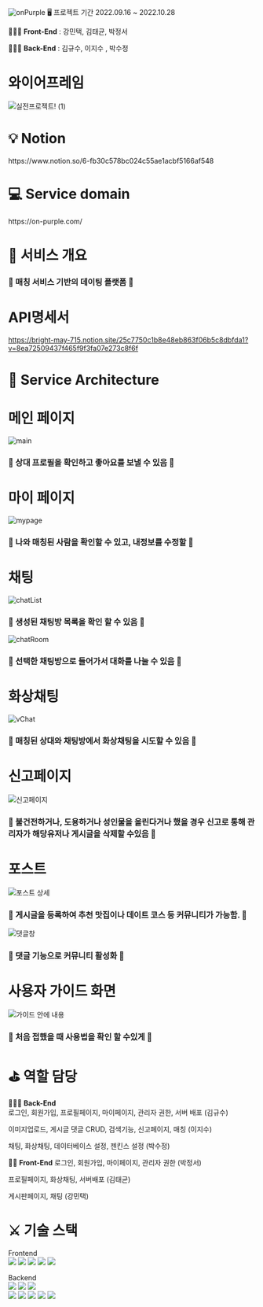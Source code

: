 ![onPurple](https://user-images.githubusercontent.com/110080748/198223943-244610f6-9d25-43ad-846a-fe6b18f5830f.jpg)
🖥 프로젝트 기간
2022.09.16 ~ 2022.10.28

👨‍👩‍👧 **Front-End** : 강민택, 김태균, 박정서

👨‍👩‍👧 **Back-End** : 김규수, 이지수 , 박수정
# 와이어프레임
![실전프로젝트! (1)](https://user-images.githubusercontent.com/110080748/192676235-e32f6c86-012c-45e9-98da-6fd601010b79.jpg)

<h1>💡 Notion</h1>
https://www.notion.so/6-fb30c578bc024c55ae1acbf5166af548

<h1>💻 Service domain</h1>
https://on-purple.com/

<h1>🔖 서비스 개요</h1>
<h3>💜 매칭 서비스 기반의 데이팅 플랫폼 💜</h3>

# API명세서
https://bright-may-715.notion.site/25c7750c1b8e48eb863f06b5c8dbfda1?v=8ea72509437f465f9f3fa07e273c8f6f

# 📑 Service Architecture

# 메인 페이지
![main](https://user-images.githubusercontent.com/109732299/198250056-8c37948f-83cb-42f0-84c7-9227a72b6849.png)

<h3>💜 상대 프로필을 확인하고 좋아요를 보낼 수 있음 💜</h3>


# 마이 페이지
![mypage](https://user-images.githubusercontent.com/109732299/198250420-17f5afff-f642-4e66-a145-51ee70765484.png)

<h3>💜 나와 매칭된 사람을 확인할 수 있고, 내정보를 수정할  💜</h3>

# 채팅
![chatList](https://user-images.githubusercontent.com/109732299/198250525-47f61288-21f2-4092-9ab8-a32401d09ffc.png)



<h3>💜 생성된 채팅방 목록을 확인 할 수 있음 💜</h3>




![chatRoom](https://user-images.githubusercontent.com/109732299/198250583-77a1ce2b-ecbc-4ce7-91ce-5436499645d1.png)



<h3>💜 선택한 채팅방으로 들어가서 대화를 나눌 수 있음 💜</h3>


# 화상채팅
![vChat](https://user-images.githubusercontent.com/109732299/198251256-1eb928ab-816c-4e26-919f-3b80c5c63b54.png)





<h3>💜 매칭된 상대와 채팅방에서 화상채팅을 시도할 수 있음 💜</h3>


# 신고페이지

![신고페이지](https://user-images.githubusercontent.com/109732299/198251427-0b582601-ad6c-481c-9453-2004f29eb941.png)


<h3>💜 불건전하거나, 도용하거나 성인물을 올린다거나 했을 경우 신고로 통해 관리자가 해당유저나 게시글을 삭제할 수있음 💜</h3>

 # 포스트
 ![포스트 상세](https://user-images.githubusercontent.com/109732299/198251834-73ec00d3-3bd4-417a-acc8-c44b2d544679.png)



 
 
<h3>💜 게시글을 등록하여 추천 맛집이나 데이트 코스 등 커뮤니티가 가능함. 💜</h3>
 
 
 
 

![댓글창](https://user-images.githubusercontent.com/109732299/198251903-5a717ca8-7172-40e2-a48e-e03c7b8c948b.png)




<h3>💜 댓글 기능으로 커뮤니티 활성화 💜</h3>


# 사용자 가이드 화면
![가이드 안에 내용](https://user-images.githubusercontent.com/109732299/198252109-acebe1d7-d899-4766-bb82-0cf4af5ec999.png)


<h3>💜 처음 접했을 때 사용법을 확인 할 수있게  💜</h3>

# ⛳️  역할 담당
👨‍👩‍👧 **Back-End**  
로그인, 회원가입, 프로필페이지, 마이페이지, 관리자 권한, 서버 배포 (김규수)

이미지업로드, 게시글 댓글 CRUD, 검색기능, 신고페이지, 매칭 (이지수)

채팅, 화상채팅, 데이터베이스 설정, 젠킨스 설정 (박수정)



👨‍👦 **Front-End** 
로그인, 회원가입, 마이페이지, 관리자 권한 (박정서)

프로필페이지, 화상채팅, 서버배포 (김태균)

게시판페이지, 채팅 (강민택)



# ⚔️ 기술 스택

Frontend    
<img src="https://img.shields.io/badge/CSS Modules-000000?style=for-the-badge&logo=CSS Modules&logoColor=white">
<img src="https://img.shields.io/badge/JavaScript-F7DF1E?style=for-the-badge&logo=JavaScript&logoColor=white">
<img src="https://img.shields.io/badge/React-61DAFB?style=for-the-badge&logo=React&logoColor=white">
<img src="https://img.shields.io/badge/Redux-764ABC?style=for-the-badge&logo=Redux&logoColor=white">
<img src="https://img.shields.io/badge/Axios-5A29E4?style=for-the-badge&logo=Axios&logoColor=white">

Backend   
<img src="https://img.shields.io/badge/Spring-6DB33F?style=for-the-badge&logo=Spring&logoColor=white">
<img src="https://img.shields.io/badge/Spring Boot-6DB33F?style=for-the-badge&logo=Spring Boot&logoColor=white">
<img src="https://img.shields.io/badge/Spring Security-6DB33F?style=for-the-badge&logo=Spring Security&logoColor=white">   
<img src="https://img.shields.io/badge/JSON Web Tokens-000000?style=for-the-badge&logo=JSON Web Tokens&logoColor=white">
<img src="https://img.shields.io/badge/IntelliJ IDEA-000000?style=for-the-badge&logo=IntelliJ IDEA&logoColor=white"> 
<img src="https://img.shields.io/badge/Postman-FF6C37?style=for-the-badge&logo=Postman&logoColor=white"> 
<img src="https://img.shields.io/badge/Amazon S3-569A31?style=for-the-badge&logo=Amazon S3&logoColor=white"> 
<img src="https://img.shields.io/badge/Amazon EC2-FF9900?style=for-the-badge&logo=Amazon EC2&logoColor=white"> 



